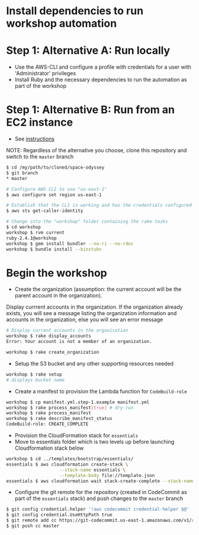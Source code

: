 Install dependencies to run workshop automation
===

Step 1: Alternative A: Run locally 
=====

- Use the AWS-CLI and configure a profile with credentials for a user with 'Administrator' privileges
- Install Ruby and the necessary dependencies to run the automation as part of the workshop
 
Step 1: Alternative B: Run from an EC2 instance
=====
   
- See [instructions](launch_instance.md)

NOTE: Regardless of the alternative you choose, clone this repository and switch to the ```master``` branch 

```bash
$ cd /my/path/to/cloned/space-odyssey
$ git branch
* master

# Configure AWS CLI to use "us-east-1"
$ aws configure set region us-east-1

# Establish that the CLI is working and has the credentials configured
$ aws sts get-caller-identity

# Change into the "workshop" folder containing the rake tasks
$ cd workshop
workshop $ rvm current
ruby-2.4.1@workshop
workshop $ gem install bundler --no-ri --no-rdoc
workshop $ bundle install --binstubs

```

Begin the workshop
===

- Create the organization (assumption: the current account will be the parent account in the organization). 
  
Display currrent accounts in the organization. If the organization already exists, you will see a message listing the organization information and accounts in the organization, else you will see an error message 

```bash
# Display current accounts in the organisation
workshop $ rake display_accounts
Error: Your account is not a member of an organization.

workshop $ rake create_organization

```

- Setup the S3 bucket and any other supporting resources needed

```bash
workshop $ rake setup
# displays bucket name

```

- Create a manifest to provision the Lambda function for ```CodeBuild-role```

```bash
workshop $ cp manifest.yml.step-1.example manifest.yml
workshop $ rake process_manifest[true] # dry-run
workshop $ rake process_manifest
workshop $ rake describe_manifest_status
CodeBuild-role: CREATE_COMPLETE

```

- Provision the CloudFormation stack for ```essentials```
- Move to essentials folder which is two levels up before launching Cloudformation stack below

```bash
workshop $ cd ../templates/bootstrap/essentials/
essentials $ aws cloudformation create-stack \
                    --stack-name essentials \
                    --template-body file://template.json
essentials $ aws cloudformation wait stack-create-complete --stack-name essentials                    

```

- Configure the git remote for the repository (created in CodeCommit as part of the ```essentials``` stack) and push changes to the ```master``` branch

```bash
$ git config credential.helper '!aws codecommit credential-helper $@'
$ git config credential.UseHttpPath true
$ git remote add cc https://git-codecommit.us-east-1.amazonaws.com/v1/repos/space-odyssey
$ git push cc master

```
